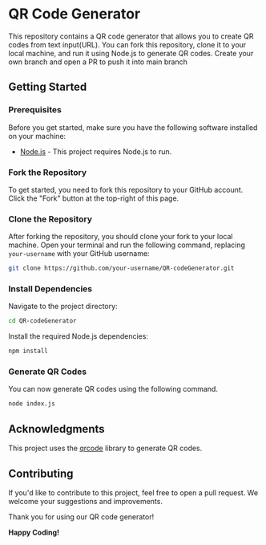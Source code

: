 # QR Code Generator

This repository contains a QR code generator that allows you to create QR codes from text input(URL). You can fork this repository, clone it to your local machine, and run it using Node.js to generate QR codes.
Create your own branch and open a PR to push it into main branch

## Getting Started

### Prerequisites

Before you get started, make sure you have the following software installed on your machine:

- [Node.js](https://nodejs.org/) - This project requires Node.js to run.

### Fork the Repository

To get started, you need to fork this repository to your GitHub account. Click the "Fork" button at the top-right of this page.

### Clone the Repository

After forking the repository, you should clone your fork to your local machine. Open your terminal and run the following command, replacing `your-username` with your GitHub username:

```bash
git clone https://github.com/your-username/QR-codeGenerator.git
```

### Install Dependencies

Navigate to the project directory:

```bash
cd QR-codeGenerator
```

Install the required Node.js dependencies:

```bash
npm install
```

### Generate QR Codes

You can now generate QR codes using the following command.

```bash
node index.js 
```
## Acknowledgments

This project uses the [qrcode](https://www.npmjs.com/package/qrcode) library to generate QR codes.

## Contributing

If you'd like to contribute to this project, feel free to open a pull request. We welcome your suggestions and improvements.

Thank you for using our QR code generator!

**Happy Coding!**
